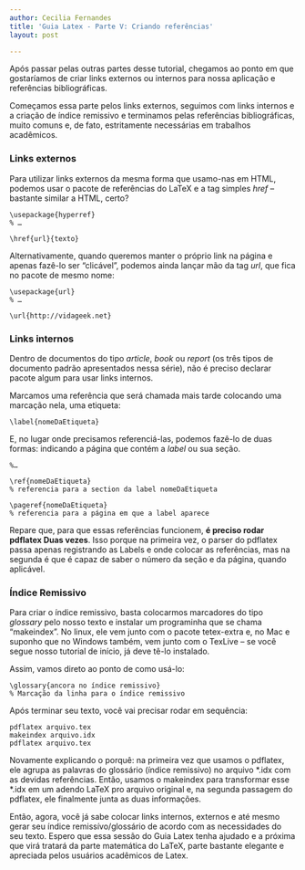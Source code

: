 ```yaml
---
author: Cecilia Fernandes
title: 'Guia Latex - Parte V: Criando referências'
layout: post

---
```

Após passar pelas outras partes desse tutorial, chegamos ao ponto em que gostaríamos de criar links externos ou internos para nossa aplicação e referências bibliográficas.

Começamos essa parte pelos links externos, seguimos com links internos e a criação de índice remissivo e terminamos pelas referências bibliográficas, muito comuns e, de fato, estritamente necessárias em trabalhos acadêmicos.

### Links externos

Para utilizar links externos da mesma forma que usamo-nas em HTML, podemos usar o pacote de referências do LaTeX e a tag simples *href* – bastante similar a HTML, certo?

	\usepackage{hyperref}  
	% …

	\href{url}{texto}

Alternativamente, quando queremos manter o próprio link na página e apenas fazê-lo ser “clicável”, podemos ainda lançar mão da tag *url*, que fica no pacote de mesmo nome:

	\usepackage{url}  
	% …

	\url{http://vidageek.net}

### Links internos

Dentro de documentos do tipo *article*, *book* ou *report* (os três tipos de documento padrão apresentados nessa série), não é preciso declarar pacote algum para usar links internos.

Marcamos uma referência que será chamada mais tarde colocando uma marcação nela, uma etiqueta:

	\label{nomeDaEtiqueta}

E, no lugar onde precisamos referenciá-las, podemos fazê-lo de duas formas: indicando a página que contém a *label* ou sua seção.

	%…

	\ref{nomeDaEtiqueta}  
	% referencia para a section da label nomeDaEtiqueta

	\pageref{nomeDaEtiqueta}  
	% referencia para a página em que a label aparece

Repare que, para que essas referências funcionem, **é preciso rodar pdflatex Duas vezes**. Isso porque na primeira vez, o parser do pdflatex passa apenas registrando as Labels e onde colocar as referências, mas na segunda é que é capaz de saber o número da seção e da página, quando aplicável.

### Índice Remissivo

Para criar o índice remissivo, basta colocarmos marcadores do tipo *glossary* pelo nosso texto e instalar um programinha que se chama “makeindex”. No linux, ele vem junto com o pacote tetex-extra e, no Mac e suponho que no Windows também, vem junto com o TexLive – se você segue nosso tutorial de início, já deve tê-lo instalado.

Assim, vamos direto ao ponto de como usá-lo:

	\glossary{ancora no índice remissivo}  
	% Marcação da linha para o índice remissivo

Após terminar seu texto, você vai precisar rodar em sequência:

	pdflatex arquivo.tex  
	makeindex arquivo.idx  
	pdflatex arquivo.tex

Novamente explicando o porquê: na primeira vez que usamos o pdflatex, ele agrupa as palavras do glossário (índice remissivo) no arquivo *.idx com as devidas referências. Então, usamos o makeindex para transformar esse *.idx em um adendo LaTeX pro arquivo original e, na segunda passagem do pdflatex, ele finalmente junta as duas informações.

Então, agora, você já sabe colocar links internos, externos e até mesmo gerar seu índice remissívo/glossário de acordo com as necessidades do seu texto. Espero que essa sessão do Guia Latex tenha ajudado e a próxima que virá tratará da parte matemática do LaTeX, parte bastante elegante e apreciada pelos usuários acadêmicos de Latex. 

